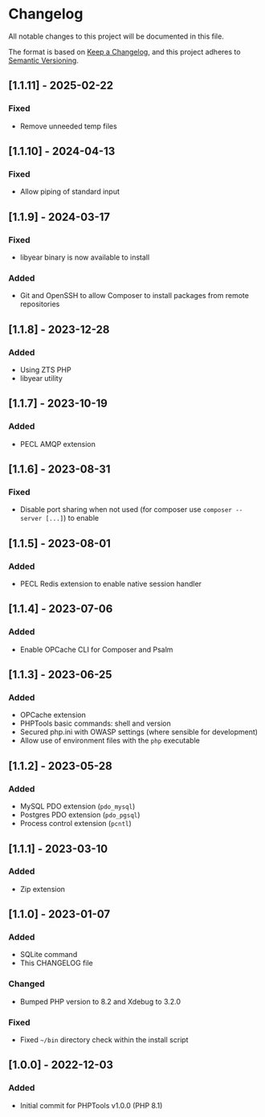 # Changelog

All notable changes to this project will be documented in this file.

The format is based on [Keep a Changelog](https://keepachangelog.com/en/1.0.0/),
and this project adheres to [Semantic Versioning](https://semver.org/spec/v2.0.0.html).

## [1.1.11] - 2025-02-22

### Fixed

 - Remove unneeded temp files

## [1.1.10] - 2024-04-13

### Fixed

 - Allow piping of standard input

## [1.1.9] - 2024-03-17

### Fixed

 - libyear binary is now available to install

### Added

 - Git and OpenSSH to allow Composer to install packages from remote repositories

## [1.1.8] - 2023-12-28

### Added

 - Using ZTS PHP
 - libyear utility

## [1.1.7] - 2023-10-19

### Added

- PECL AMQP extension

## [1.1.6] - 2023-08-31

### Fixed

- Disable port sharing when not used (for composer use `composer --server [...]`) to enable

## [1.1.5] - 2023-08-01

### Added

- PECL Redis extension to enable native session handler

## [1.1.4] - 2023-07-06

### Added

- Enable OPCache CLI for Composer and Psalm

## [1.1.3] - 2023-06-25

### Added

- OPCache extension
- PHPTools basic commands: shell and version
- Secured php.ini with OWASP settings (where sensible for development)
- Allow use of environment files with the `php` executable

## [1.1.2] - 2023-05-28

### Added

- MySQL PDO extension (`pdo_mysql`)
- Postgres PDO extension (`pdo_pgsql`)
- Process control extension (`pcntl`)

## [1.1.1] - 2023-03-10

### Added

- Zip extension

## [1.1.0] - 2023-01-07

### Added

- SQLite command
- This CHANGELOG file

### Changed

- Bumped PHP version to 8.2 and Xdebug to 3.2.0

### Fixed

- Fixed `~/bin` directory check within the install script

## [1.0.0] - 2022-12-03

### Added

- Initial commit for PHPTools v1.0.0 (PHP 8.1)
